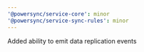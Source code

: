 ```yaml
---
'@powersync/service-core': minor
'@powersync/service-sync-rules': minor
---
```


Added ability to emit data replication events
